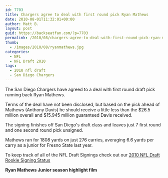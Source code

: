 ```yaml
---
id: 7703
title: Chargers agree to deal with first round pick Ryan Mathews
date: 2010-08-01T11:32:01+00:00
author: Matt B.
layout: post
guid: https://backseatfan.com/?p=7703
permalink: /2010/08/chargers-agree-to-deal-with-first-round-pick-ryan-mathews/
thumb:
  - /images/2010/08/ryanmathews.jpg
categories:
  - NFL
  - NFL Draft 2010
tags:
  - 2010 nfl draft
  - San Diego Chargers
---
```


<div class="entry">
  <p>
    The San Diego Chargers have agreed to a deal with first round draft pick running back Ryan Mathews.
  </p>

  <p>
    Terms of the deal have not been disclosed, but based on the pick ahead of Mathews (Anthony Davis) he should receive a little less than the $26.5 million overall and $15.945 million guaranteed Davis received.
  </p>

  <p>
    The signing finishes off San Diego's draft class and leaves just 7 first round and one second round pick unsigned.
  </p>

  <p>
    Mathews ran for 1808 yards on just 276 carries, averaging 6.6 yards per carry as a junior for Fresno State last year.
  </p>

  <p>
    To keep track of all of the NFL Draft Signings check out our <a href="https://backseatfan.com/index.php/2010/04/2010-nfl-draft-rookie-signing-status/">2010 NFL Draft Rookie Signing Status </a>
  </p>

  <p>
    <strong>Ryan Mathews Junior season highlight film</strong><br />
  </p>
</div>
